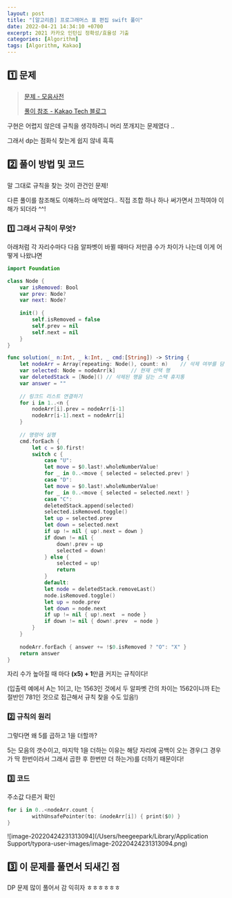 ```yaml
---
layout: post
title: "[알고리즘] 프로그래머스 표 편집 swift 풀이"
date: 2022-04-21 14:34:10 +0700
excerpt: 2021 카카오 인턴십 정확성/효율성 기출
categories: [Algorithm]
tags: [Algorithm, Kakao]
---
```


## 1️⃣ 문제

> [문제 - 모음사전](https://programmers.co.kr/learn/courses/30/lessons/84512)
>
> [풀이 참조 - Kakao Tech 블로그](https://tech.kakao.com/2021/07/08/2021-%ec%b9%b4%ec%b9%b4%ec%98%a4-%ec%9d%b8%ed%84%b4%ec%8b%ad-for-tech-developers-%ec%bd%94%eb%94%a9-%ed%85%8c%ec%8a%a4%ed%8a%b8-%ed%95%b4%ec%84%a4/)

구현은 어렵지 않은데 규칙을 생각하려니 머리 쪼개지는 문제였다 ..

그래서 dp는 점화식 찾는게 쉽지 않네 흑흑



## 2️⃣ 풀이 방법 및 코드

말 그대로 규칙을 찾는 것이 관건인 문제!

다른 풀이를 참조해도 이해하느라 애먹었다.. 직접 조합 하나 하나 써가면서 끄적여야 이해가 되더라 ^^!

### 1️⃣ 그래서 규칙이 무엇?

아래처럼 각 자리수마다 다음 알파벳이 바뀔 때마다 저만큼 수가 차이가 나는데 이게 어떻게 나왔냐면

```swift
import Foundation

class Node {
    var isRemoved: Bool
    var prev: Node?
    var next: Node?
    
    init() {
        self.isRemoved = false
        self.prev = nil
        self.next = nil
    }
}

func solution(_ n:Int, _ k:Int, _ cmd:[String]) -> String {
    let nodeArr = Array(repeating: Node(), count: n)    // 삭제 여부를 담는 노드 배열
    var selected: Node = nodeArr[k]     // 현재 선택 행
    var deletedStack = [Node]() // 삭제된 행을 담는 스택 휴지통
    var answer = ""
    
    // 링크드 리스트 연결하기
    for i in 1..<n {
        nodeArr[i].prev = nodeArr[i-1]
        nodeArr[i-1].next = nodeArr[i]
    }
    
    // 명령어 실행
    cmd.forEach {
        let c = $0.first!
        switch c {
            case "U":
            let move = $0.last!.wholeNumberValue!
            for _ in 0..<move { selected = selected.prev! }
            case "D":
            let move = $0.last!.wholeNumberValue!
            for _ in 0..<move { selected = selected.next! }
            case "C":
            deletedStack.append(selected)
            selected.isRemoved.toggle()
            let up = selected.prev
            let down = selected.next
            if up != nil { up!.next = down }
            if down != nil {
                down!.prev = up
                selected = down!
            } else {
                selected = up!
                return
            }
            default:
            let node = deletedStack.removeLast()
            node.isRemoved.toggle()
            let up = node.prev
            let down = node.next
            if up != nil { up!.next  = node }
            if down != nil { down!.prev  = node }
        }
    }
    
    nodeArr.forEach { answer += !$0.isRemoved ? "O": "X" }
    return answer
}
```

자리 수가 높아질 때 마다 **(x5) + 1**만큼 커지는 규칙이다!

(입출력 예에서 A는 1이고, I는 1563인 것에서 두 알파벳 간의 차이는 1562이니까 E는 절반인 781인 것으로 접근해서 규칙 찾을 수도 있음!)

### 2️⃣ 규칙의 원리

그렇다면 왜 5를 곱하고 1을 더할까?

5는 모음의 갯수이고, 마지막 1을 더하는 이유는 해당 자리에 공백이 오는 경우(그 경우가 딱 한번이라서 그래서 곱한 후 한번만 더 하는거)를 더하기 때문이다!

### 3️⃣ 코드

주소값 다른거 확인

``` swift
for i in 0..<nodeArr.count {
        withUnsafePointer(to: &nodeArr[i]) { print($0) }
}
```

![image-20220424231313094](/Users/heegeepark/Library/Application Support/typora-user-images/image-20220424231313094.png)

## 3️⃣ 이 문제를 풀면서 되새긴 점

DP 문제 많이 풀어서 감 익히자 ㅎㅎㅎㅎㅎㅎ
